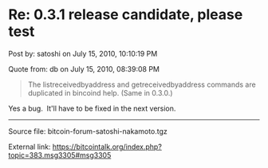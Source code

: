 # Re: 0.3.1 release candidate, please test

Post by: satoshi on July 15, 2010, 10:10:19 PM

Quote from: db on July 15, 2010, 08:39:08 PM

> The listreceivedbyaddress and getreceivedbyaddress commands are duplicated in bincoind help. (Same in 0.3.0.)

Yes a bug. &nbsp;It'll have to be fixed in the next version.

---

Source file: bitcoin-forum-satoshi-nakamoto.tgz

External link: https://bitcointalk.org/index.php?topic=383.msg3305#msg3305
